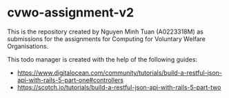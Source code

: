 # cvwo-assignment-v2

This is the repository created by Nguyen Minh Tuan (A0223318M) as submissions for the assignments for Computing for Voluntary Welfare Organisations.

This todo manager is created with the help of the following guides: 
  + https://www.digitalocean.com/community/tutorials/build-a-restful-json-api-with-rails-5-part-one#controllers
  + https://scotch.io/tutorials/build-a-restful-json-api-with-rails-5-part-two
